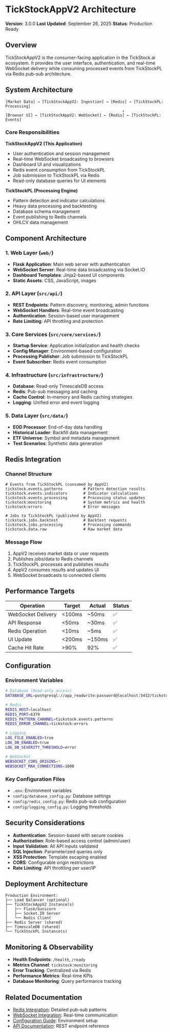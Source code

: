 # TickStockAppV2 Architecture

**Version**: 3.0.0
**Last Updated**: September 26, 2025
**Status**: Production Ready

## Overview

TickStockAppV2 is the consumer-facing application in the TickStock.ai ecosystem. It provides the user interface, authentication, and real-time WebSocket delivery while consuming processed events from TickStockPL via Redis pub-sub architecture.

## System Architecture

```
[Market Data] → [TickStockAppV2: Ingestion] → [Redis] → [TickStockPL: Processing]
                                                   ↓
[Browser UI] ← [TickStockAppV2: WebSocket] ← [Redis] ← [TickStockPL: Events]
```

### Core Responsibilities

**TickStockAppV2 (This Application)**
- User authentication and session management
- Real-time WebSocket broadcasting to browsers
- Dashboard UI and visualizations
- Redis event consumption from TickStockPL
- Job submission to TickStockPL via Redis
- Read-only database queries for UI elements

**TickStockPL (Processing Engine)**
- Pattern detection and indicator calculations
- Heavy data processing and backtesting
- Database schema management
- Event publishing to Redis channels
- OHLCV data management

## Component Architecture

### 1. Web Layer (`web/`)
- **Flask Application**: Main web server with authentication
- **WebSocket Server**: Real-time data broadcasting via Socket.IO
- **Dashboard Templates**: Jinja2-based UI components
- **Static Assets**: CSS, JavaScript, images

### 2. API Layer (`src/api/`)
- **REST Endpoints**: Pattern discovery, monitoring, admin functions
- **WebSocket Handlers**: Real-time event broadcasting
- **Authentication**: Session-based user management
- **Rate Limiting**: API throttling and protection

### 3. Core Services (`src/core/services/`)
- **Startup Service**: Application initialization and health checks
- **Config Manager**: Environment-based configuration
- **Processing Publisher**: Job submission to TickStockPL
- **Event Subscriber**: Redis event consumption

### 4. Infrastructure (`src/infrastructure/`)
- **Database**: Read-only TimescaleDB access
- **Redis**: Pub-sub messaging and caching
- **Cache Control**: In-memory and Redis caching strategies
- **Logging**: Unified error and event logging

### 5. Data Layer (`src/data/`)
- **EOD Processor**: End-of-day data handling
- **Historical Loader**: Backfill data management
- **ETF Universe**: Symbol and metadata management
- **Test Scenarios**: Synthetic data generation

## Redis Integration

### Channel Structure
```
# Events from TickStockPL (consumed by AppV2)
tickstock.events.patterns         # Pattern detection results
tickstock.events.indicators       # Indicator calculations
tickstock.events.processing       # Processing status updates
tickstock:monitoring              # System metrics and health
tickstock:errors                  # Error messages

# Jobs to TickStockPL (published by AppV2)
tickstock.jobs.backtest           # Backtest requests
tickstock.jobs.processing         # Processing commands
tickstock.data.raw                # Raw market data
```

### Message Flow
1. AppV2 receives market data or user requests
2. Publishes jobs/data to Redis channels
3. TickStockPL processes and publishes results
4. AppV2 consumes results and updates UI
5. WebSocket broadcasts to connected clients

## Performance Targets

| Operation | Target | Actual | Status |
|-----------|--------|--------|--------|
| WebSocket Delivery | <100ms | ~50ms | ✅ |
| API Response | <50ms | ~30ms | ✅ |
| Redis Operation | <10ms | ~5ms | ✅ |
| UI Update | <200ms | ~150ms | ✅ |
| Cache Hit Rate | >90% | 92% | ✅ |

## Configuration

### Environment Variables
```bash
# Database (Read-only access)
DATABASE_URL=postgresql://app_readwrite:password@localhost:5432/tickstock

# Redis
REDIS_HOST=localhost
REDIS_PORT=6379
REDIS_PATTERN_CHANNEL=tickstock.events.patterns
REDIS_ERROR_CHANNEL=tickstock:errors

# Logging
LOG_FILE_ENABLED=true
LOG_DB_ENABLED=true
LOG_DB_SEVERITY_THRESHOLD=error

# WebSocket
WEBSOCKET_CORS_ORIGINS=*
WEBSOCKET_MAX_CONNECTIONS=1000
```

### Key Configuration Files
- `.env`: Environment variables
- `config/database_config.py`: Database settings
- `config/redis_config.py`: Redis pub-sub configuration
- `config/logging_config.py`: Logging thresholds

## Security Considerations

- **Authentication**: Session-based with secure cookies
- **Authorization**: Role-based access control (admin/user)
- **Input Validation**: All API inputs validated
- **SQL Injection**: Parameterized queries only
- **XSS Protection**: Template escaping enabled
- **CORS**: Configurable origin restrictions
- **Rate Limiting**: API throttling per user/IP

## Deployment Architecture

```
Production Environment:
├── Load Balancer (optional)
├── TickStockAppV2 Instance(s)
│   ├── Flask/Gunicorn
│   ├── Socket.IO Server
│   └── Redis Client
├── Redis Server (shared)
├── TimescaleDB (shared)
└── TickStockPL Instance(s)
```

## Monitoring & Observability

- **Health Endpoints**: `/health`, `/ready`
- **Metrics Channel**: `tickstock:monitoring`
- **Error Tracking**: Centralized via Redis
- **Performance Metrics**: Real-time KPIs
- **Database Monitoring**: Query performance tracking

## Related Documentation

- [Redis Integration](./redis-integration.md): Detailed pub-sub patterns
- [WebSocket Integration](./websockets-integration.md): Real-time communication
- [Configuration Guide](./configuration.md): Environment setup
- [API Documentation](../api/endpoints.md): REST endpoint reference